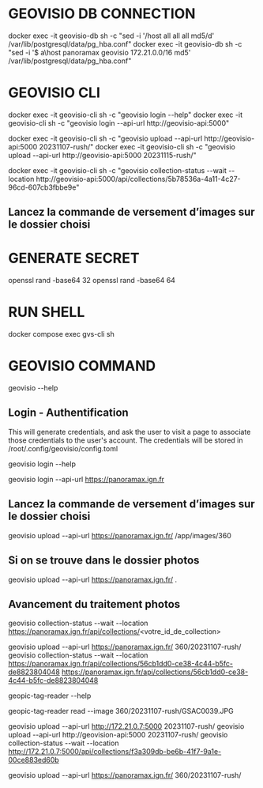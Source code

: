# GEOVISIO DB CONNECTION
docker exec -it geovisio-db sh -c "sed -i '/host all all all md5/d' /var/lib/postgresql/data/pg_hba.conf"
docker exec -it geovisio-db sh -c "sed -i '$ a\host    panoramax       geovisio        172.21.0.0/16           md5' /var/lib/postgresql/data/pg_hba.conf"

# GEOVISIO CLI

docker exec -it geovisio-cli sh -c "geovisio login --help"
docker exec -it geovisio-cli sh -c "geovisio login --api-url http://geovisio-api:5000"


docker exec -it geovisio-cli sh -c "geovisio upload --api-url http://geovisio-api:5000 20231107-rush/"
docker exec -it geovisio-cli sh -c "geovisio upload --api-url http://geovisio-api:5000 20231115-rush/"

docker exec -it geovisio-cli sh -c "geovisio collection-status --wait --location http://geovisio-api:5000/api/collections/5b78536a-4a11-4c27-96cd-607cb3fbbe9e"


## Lancez la commande de versement d’images sur le dossier choisi


# GENERATE SECRET
openssl rand -base64 32
openssl rand -base64 64

# RUN SHELL
docker compose exec gvs-cli sh

# GEOVISIO COMMAND
geovisio --help

## Login - Authentification
This will generate credentials, and ask the user to visit a page to associate those credentials to the user's account.
The credentials will be stored in /root/.config/geovisio/config.toml

geovisio login --help

geovisio login --api-url https://panoramax.ign.fr


## Lancez la commande de versement d’images sur le dossier choisi
geovisio upload --api-url https://panoramax.ign.fr/ /app/images/360
## Si on se trouve dans le dossier photos
geovisio upload --api-url https://panoramax.ign.fr/ .

## Avancement du traitement photos
geovisio collection-status --wait --location https://panoramax.ign.fr/api/collections/<votre_id_de_collection>


geovisio upload --api-url https://panoramax.ign.fr/ 360/20231107-rush/
geovisio collection-status --wait --location https://panoramax.ign.fr/api/collections/56cb1dd0-ce38-4c44-b5fc-de8823804048
https://panoramax.ign.fr/api/collections/56cb1dd0-ce38-4c44-b5fc-de8823804048

geopic-tag-reader --help

geopic-tag-reader read --image 360/20231107-rush/GSAC0039.JPG

geovisio upload --api-url http://172.21.0.7:5000 20231107-rush/
geovisio upload --api-url http://geovision-api:5000 20231107-rush/
geovisio collection-status --wait --location http://172.21.0.7:5000/api/collections/f3a309db-be6b-41f7-9a1e-00ce883ed60b

geovisio upload --api-url https://panoramax.ign.fr/ 360/20231107-rush/
